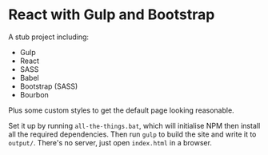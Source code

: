 # React with Gulp and Bootstrap

A stub project including:

- Gulp
- React
- SASS
- Babel
- Bootstrap (SASS)
- Bourbon

Plus some custom styles to get the default page looking reasonable.

Set it up by running `all-the-things.bat`, which will initialise NPM then install all the required dependencies. Then run `gulp` to build the site and write it to `output/`. There's no server, just open `index.html` in a browser.

